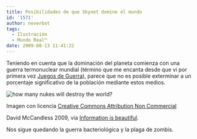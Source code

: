 ```yaml
---
title: Posibilidades de que Skynet domine el mundo
id: '1571'
author: neverbot
tags:
  - Ilustración
  - Mundo Real™
date: 2009-08-13 11:41:22
---
```


Teniendo en cuenta que la dominación del planeta comienza con una guerra termonuclear mundial (término que me encanta desde que vi por primera vez [Juegos de Guerra](http://www.imdb.com/title/tt0086567/)), parece que no es posible exterminar a un porcentaje significativo de la población mediante estos medios.

![how many nukes will destroy the world?](./nukes-to-destroy-the-world.jpg "how many nukes will destroy the world?")

Imagen con licencia [Creative Commons Attribution Non Commercial](http://creativecommons.org/licenses/by-nc/3.0/)

David McCandless 2009, via [Information is beautiful](http://www.informationisbeautiful.net/2009/how-i-learnt-to-stop-worrying-and-love-the-bomb/).

Nos sigue quedando la guerra bacteriológica y la plaga de zombis.